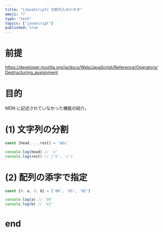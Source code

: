 ```yaml
---
title: "[JavaScript] 分割代入の小ネタ"
emoji: "ℹ"
type: "tech"
topics: ["javascript"]
published: true
---
```


# 前提

https://developer.mozilla.org/ja/docs/Web/JavaScript/Reference/Operators/Destructuring_assignment

# 目的

MDN に記述されていなかった機能の紹介。

# (1) 文字列の分割

```js
const [head, ...rest] = 'abc'
```

```js
console.log(head) // 'a'
console.log(rest) // ['b', 'c']
```

# (2) 配列の添字で指定

```js
const {0: a, 2: b} = ['00', '01', '02']
```

```js
console.log(a) // '00'
console.log(b) // '02'
```

# end
